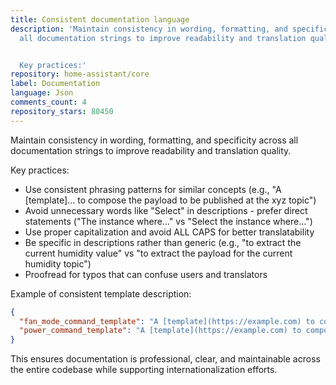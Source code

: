 ```yaml
---
title: Consistent documentation language
description: 'Maintain consistency in wording, formatting, and specificity across
  all documentation strings to improve readability and translation quality.


  Key practices:'
repository: home-assistant/core
label: Documentation
language: Json
comments_count: 4
repository_stars: 80450
---
```


Maintain consistency in wording, formatting, and specificity across all documentation strings to improve readability and translation quality.

Key practices:
- Use consistent phrasing patterns for similar concepts (e.g., "A [template]... to compose the payload to be published at the xyz topic")
- Avoid unnecessary words like "Select" in descriptions - prefer direct statements ("The instance where..." vs "Select the instance where...")
- Use proper capitalization and avoid ALL CAPS for better translatability
- Be specific in descriptions rather than generic (e.g., "to extract the current humidity value" vs "to extract the payload for the current humidity topic")
- Proofread for typos that can confuse users and translators

Example of consistent template description:
```json
{
  "fan_mode_command_template": "A [template](https://example.com) to compose the payload to be published at the fan mode command topic.",
  "power_command_template": "A [template](https://example.com) to compose the payload to be published at the power command topic."
}
```

This ensures documentation is professional, clear, and maintainable across the entire codebase while supporting internationalization efforts.